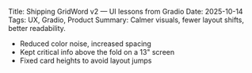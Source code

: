 Title: Shipping GridWord v2 — UI lessons from Gradio
Date: 2025-10-14
Tags: UX, Gradio, Product
Summary: Calmer visuals, fewer layout shifts, better readability.

- Reduced color noise, increased spacing
- Kept critical info above the fold on a 13" screen
- Fixed card heights to avoid layout jumps

